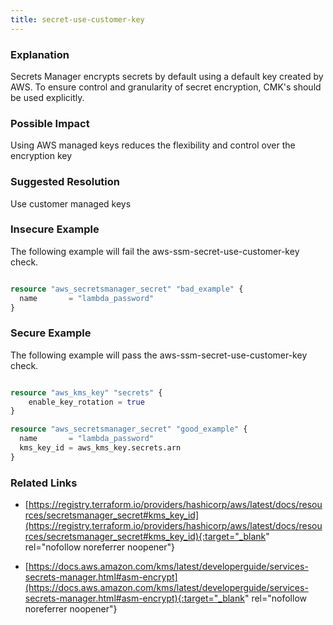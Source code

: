 ```yaml
---
title: secret-use-customer-key
---
```


### Explanation


Secrets Manager encrypts secrets by default using a default key created by AWS. To ensure control and granularity of secret encryption, CMK's should be used explicitly.


### Possible Impact
Using AWS managed keys reduces the flexibility and control over the encryption key

### Suggested Resolution
Use customer managed keys


### Insecure Example

The following example will fail the aws-ssm-secret-use-customer-key check.

```terraform

resource "aws_secretsmanager_secret" "bad_example" {
  name       = "lambda_password"
}

```



### Secure Example

The following example will pass the aws-ssm-secret-use-customer-key check.

```terraform

resource "aws_kms_key" "secrets" {
	enable_key_rotation = true
}

resource "aws_secretsmanager_secret" "good_example" {
  name       = "lambda_password"
  kms_key_id = aws_kms_key.secrets.arn
}

```




### Related Links


- [https://registry.terraform.io/providers/hashicorp/aws/latest/docs/resources/secretsmanager_secret#kms_key_id](https://registry.terraform.io/providers/hashicorp/aws/latest/docs/resources/secretsmanager_secret#kms_key_id){:target="_blank" rel="nofollow noreferrer noopener"}

- [https://docs.aws.amazon.com/kms/latest/developerguide/services-secrets-manager.html#asm-encrypt](https://docs.aws.amazon.com/kms/latest/developerguide/services-secrets-manager.html#asm-encrypt){:target="_blank" rel="nofollow noreferrer noopener"}


